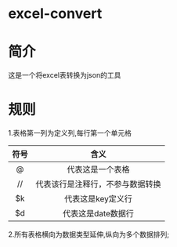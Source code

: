 # excel-convert

# 简介
这是一个将excel表转换为json的工具

# 规则
1.表格第一列为定义列,每行第一个单元格

| 符号 | 含义 |
| :----: | :----: |
| @  | 代表这是一个表格 |
| //  | 代表该行是注释行，不参与数据转换 |
| $k  | 代表这是key定义行 |
| $d  | 代表这是date数据行 |

2.所有表格横向为数据类型延伸,纵向为多个数据排列;